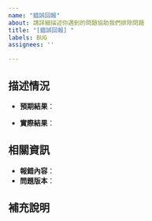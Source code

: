 ```yaml
---
name: "錯誤回報"
about: 請詳細描述你遇到的問題協助我們排除問題
title: "[錯誤回報] "
labels: BUG
assignees: ''

---
```


## **描述情況**
- **預期結果**：

- **實際結果**：

## **相關資訊**
- **報錯內容**：
- **問題版本**：

## **補充說明**

